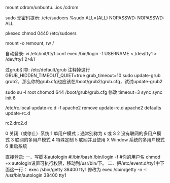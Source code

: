 mount cdrom/unbuntu...ios  /cdrom

sudo 无密码提示:
/etc/sudoers
%sudo   ALL=(ALL) NOPASSWD: NOPASSWD: ALL

pkexec chmod 0440 /etc/sudoers


mount -o remount, rw /

自动登录: 
vi /etc/init/tty1.conf
exec /bin/login -f USERNAME < /dev/tty1 > /dev/tty1 2>&1
 
 过grub引导:
/etc/default/grub
注释掉这行 GRUB_HIDDEN_TIMEOUT_QUIET=true
grub_timeout=10
sudo update-grub
grub2，那么你的grub.cfg也应该在/boot/grub2/grub.cfg，试试update-grub2

sudo su -l root
chomod 644 /boot/grub/grub.cfg
修改 timeout=3
sync
sync
init 6

/etc/rc.local
update-rc.d -f apache2 remove
update-rc.d apache2 defaults
update-rc.d 

rc2.drc2.d

0	关闭（或停止）系统
1	单用户模式；通常别称为 s 或 S
2	没有联网的多用户模式
3	联网的多用户模式
4   特殊定制
5	联网并且使用 X Window 系统的多用户模式
6	重启系统



直接登录:
一、写脚本autologin 
#!/bin/bash
/bin/login -f <username> #你的用户名
chmod +x autologin设置可执行权限，移动到/usr/bin/下。
二、把/etc/event.d/tty1中下面这一行：
exec /sbin/getty 38400 tty1
修改为
exec /sbin/getty -n -l /usr/bin/autologin 38400 tty1